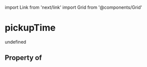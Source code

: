 import Link from 'next/link'
import Grid from '@components/Grid'

# pickupTime

undefined

## Property of



